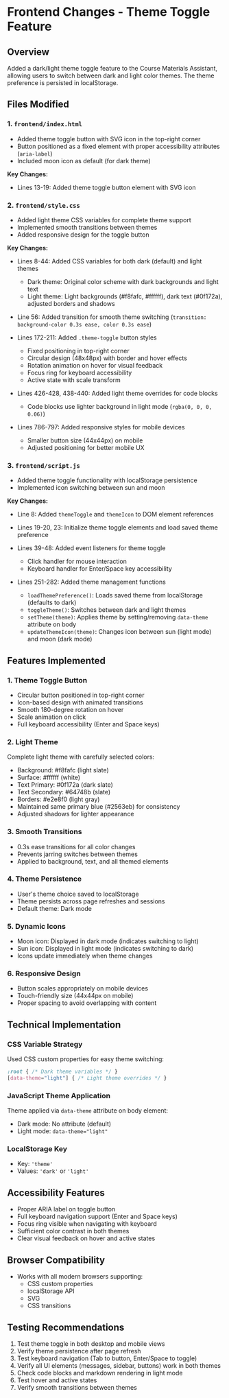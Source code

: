# Frontend Changes - Theme Toggle Feature

## Overview
Added a dark/light theme toggle feature to the Course Materials Assistant, allowing users to switch between dark and light color themes. The theme preference is persisted in localStorage.

## Files Modified

### 1. `frontend/index.html`
- Added theme toggle button with SVG icon in the top-right corner
- Button positioned as a fixed element with proper accessibility attributes (`aria-label`)
- Included moon icon as default (for dark theme)

**Key Changes:**
- Lines 13-19: Added theme toggle button element with SVG icon

### 2. `frontend/style.css`
- Added light theme CSS variables for complete theme support
- Implemented smooth transitions between themes
- Added responsive design for the toggle button

**Key Changes:**
- Lines 8-44: Added CSS variables for both dark (default) and light themes
  - Dark theme: Original color scheme with dark backgrounds and light text
  - Light theme: Light backgrounds (#f8fafc, #ffffff), dark text (#0f172a), adjusted borders and shadows

- Line 56: Added transition for smooth theme switching (`transition: background-color 0.3s ease, color 0.3s ease`)

- Lines 172-211: Added `.theme-toggle` button styles
  - Fixed positioning in top-right corner
  - Circular design (48x48px) with border and hover effects
  - Rotation animation on hover for visual feedback
  - Focus ring for keyboard accessibility
  - Active state with scale transform

- Lines 426-428, 438-440: Added light theme overrides for code blocks
  - Code blocks use lighter background in light mode (`rgba(0, 0, 0, 0.06)`)

- Lines 786-797: Added responsive styles for mobile devices
  - Smaller button size (44x44px) on mobile
  - Adjusted positioning for better mobile UX

### 3. `frontend/script.js`
- Added theme toggle functionality with localStorage persistence
- Implemented icon switching between sun and moon

**Key Changes:**
- Line 8: Added `themeToggle` and `themeIcon` to DOM element references

- Lines 19-20, 23: Initialize theme toggle elements and load saved theme preference

- Lines 39-48: Added event listeners for theme toggle
  - Click handler for mouse interaction
  - Keyboard handler for Enter/Space key accessibility

- Lines 251-282: Added theme management functions
  - `loadThemePreference()`: Loads saved theme from localStorage (defaults to dark)
  - `toggleTheme()`: Switches between dark and light themes
  - `setTheme(theme)`: Applies theme by setting/removing `data-theme` attribute on body
  - `updateThemeIcon(theme)`: Changes icon between sun (light mode) and moon (dark mode)

## Features Implemented

### 1. Theme Toggle Button
- Circular button positioned in top-right corner
- Icon-based design with animated transitions
- Smooth 180-degree rotation on hover
- Scale animation on click
- Full keyboard accessibility (Enter and Space keys)

### 2. Light Theme
Complete light theme with carefully selected colors:
- Background: #f8fafc (light slate)
- Surface: #ffffff (white)
- Text Primary: #0f172a (dark slate)
- Text Secondary: #64748b (slate)
- Borders: #e2e8f0 (light gray)
- Maintained same primary blue (#2563eb) for consistency
- Adjusted shadows for lighter appearance

### 3. Smooth Transitions
- 0.3s ease transitions for all color changes
- Prevents jarring switches between themes
- Applied to background, text, and all themed elements

### 4. Theme Persistence
- User's theme choice saved to localStorage
- Theme persists across page refreshes and sessions
- Default theme: Dark mode

### 5. Dynamic Icons
- Moon icon: Displayed in dark mode (indicates switching to light)
- Sun icon: Displayed in light mode (indicates switching to dark)
- Icons update immediately when theme changes

### 6. Responsive Design
- Button scales appropriately on mobile devices
- Touch-friendly size (44x44px on mobile)
- Proper spacing to avoid overlapping with content

## Technical Implementation

### CSS Variable Strategy
Used CSS custom properties for easy theme switching:
```css
:root { /* Dark theme variables */ }
[data-theme="light"] { /* Light theme overrides */ }
```

### JavaScript Theme Application
Theme applied via `data-theme` attribute on body element:
- Dark mode: No attribute (default)
- Light mode: `data-theme="light"`

### LocalStorage Key
- Key: `'theme'`
- Values: `'dark'` or `'light'`

## Accessibility Features
- Proper ARIA label on toggle button
- Full keyboard navigation support (Enter and Space keys)
- Focus ring visible when navigating with keyboard
- Sufficient color contrast in both themes
- Clear visual feedback on hover and active states

## Browser Compatibility
- Works with all modern browsers supporting:
  - CSS custom properties
  - localStorage API
  - SVG
  - CSS transitions

## Testing Recommendations
1. Test theme toggle in both desktop and mobile views
2. Verify theme persistence after page refresh
3. Test keyboard navigation (Tab to button, Enter/Space to toggle)
4. Verify all UI elements (messages, sidebar, buttons) work in both themes
5. Check code blocks and markdown rendering in light mode
6. Test hover and active states
7. Verify smooth transitions between themes
